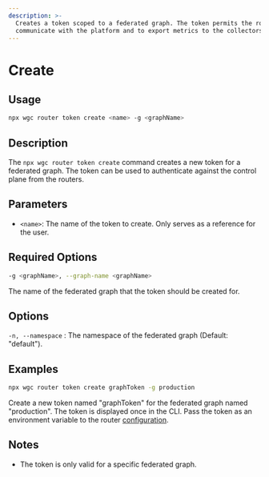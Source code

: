 ```yaml
---
description: >-
  Creates a token scoped to a federated graph. The token permits the router to
  communicate with the platform and to export metrics to the collectors.
---
```


# Create

## Usage

```bash
npx wgc router token create <name> -g <graphName>
```

## Description

The `npx wgc router token create` command creates a new token for a federated graph. The token can be used to authenticate against the control plane from the routers.

## Parameters

* `<name>`: The name of the token to create. Only serves as a reference for the user.

## Required Options

```bash
-g <graphName>, --graph-name <graphName>
```

The name of the federated graph that the token should be created for.

## Options

`-n, --namespace` : The namespace of the federated graph (Default: "default").

## Examples

```bash
npx wgc router token create graphToken -g production
```

Create a new token named "graphToken" for the federated graph named "production". The token is displayed once in the CLI. Pass the token as an environment variable to the router [configuration](../../../router/configuration/).

## Notes

* The token is only valid for a specific federated graph.
